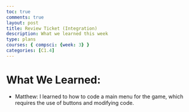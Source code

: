 ```yaml
---
toc: true
comments: true
layout: post
title: Review Ticket (Integration)
description: What we learned this week
type: plans
courses: { compsci: {week: 3} }
categories: [C1.4]
---
```


# What We Learned:

- Matthew: I learned to how to code a main menu for the game, which requires the use of buttons and modifying code.